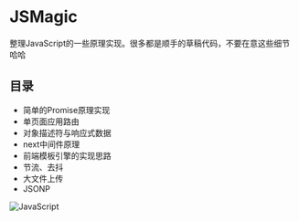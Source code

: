 JSMagic
===
整理JavaScript的一些原理实现。很多都是顺手的草稿代码，不要在意这些细节哈哈

## 目录
* 简单的Promise原理实现
* 单页面应用路由
* 对象描述符与响应式数据
* next中间件原理
* 前端模板引擎的实现思路
* 节流、去抖
* 大文件上传
* JSONP

![JavaScript](https://tva1.sinaimg.cn/large/006y8mN6gy1g6owe7pw37j30dq0dg75g.jpg)